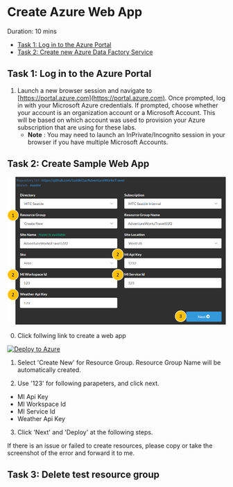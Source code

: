 # Create Azure Web App 

Duration: 10 mins

* [Task 1: Log in to the Azure Portal](#task-1-log-in-to-the-azure-portal)
* [Task 2: Create new Azure Data Factory Service](#task-2-Create-web-app)

## Task 1: Log in to the Azure Portal

1. Launch a new browser session and navigate to [https://portal.azure.com](https://portal.azure.com). Once prompted, log in with your Microsoft Azure credentials. If prompted, choose whether your account is an organization account or a Microsoft Account.  This will be based on which account was used to provision your Azure subscription that are using for these labs.
   - **Note** : You may need to launch an InPrivate/Incognito session in your browser if you have multiple Microsoft Accounts.

## Task 2: Create Sample Web App

![Screenshot](../images/precheck-webapp.png)

0) Click follwing link to create a web app

[![Deploy to Azure](http://azuredeploy.net/deploybutton.png)](https://azuredeploy.net/)

1) Select 'Create New' for Resource Group. Resource Group Name will be automatically created.

2) Use '123' for following parapeters, and click next.
* MI Api Key
* MI Workspace Id
* MI Service Id
* Weather Api Key 

3) Click 'Next' and 'Deploy' at the following steps. 


If there is an issue or failed to create resources, please copy or take the screenshot of the error and forward it to me.

## Task 3: Delete test resource group

